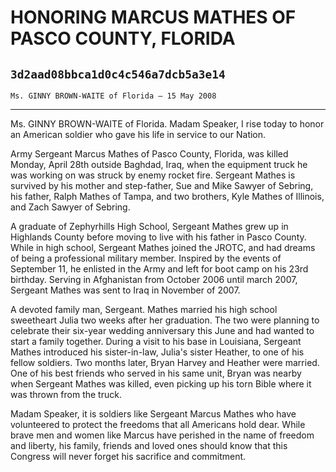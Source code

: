 # HONORING MARCUS MATHES OF PASCO COUNTY, FLORIDA
## `3d2aad08bbca1d0c4c546a7dcb5a3e14`
`Ms. GINNY BROWN-WAITE of Florida — 15 May 2008`

---


Ms. GINNY BROWN-WAITE of Florida. Madam Speaker, I rise today to 
honor an American soldier who gave his life in service to our Nation.

Army Sergeant Marcus Mathes of Pasco County, Florida, was killed 
Monday, April 28th outside Baghdad, Iraq, when the equipment truck he 
was working on was struck by enemy rocket fire. Sergeant Mathes is 
survived by his mother and step-father, Sue and Mike Sawyer of Sebring, 
his father, Ralph Mathes of Tampa, and two brothers, Kyle Mathes of 
Illinois, and Zach Sawyer of Sebring.

A graduate of Zephyrhills High School, Sergeant Mathes grew up in 
Highlands County before moving to live with his father in Pasco County. 
While in high school, Sergeant Mathes joined the JROTC, and had dreams 
of being a professional military member. Inspired by the events of 
September 11, he enlisted in the Army and left for boot camp on his 
23rd birthday. Serving in Afghanistan from October 2006 until march 
2007, Sergeant Mathes was sent to Iraq in November of 2007.

A devoted family man, Sergeant. Mathes married his high school 
sweetheart Julia two weeks after her graduation. The two were planning 
to celebrate their six-year wedding anniversary this June and had 
wanted to start a family together. During a visit to his base in 
Louisiana, Sergeant Mathes introduced his sister-in-law, Julia's sister 
Heather, to one of his fellow soldiers. Two months later, Bryan Harvey 
and Heather were married. One of his best friends who served in his 
same unit, Bryan was nearby when Sergeant Mathes was killed, even 
picking up his torn Bible where it was thrown from the truck.

Madam Speaker, it is soldiers like Sergeant Marcus Mathes who have 
volunteered to protect the freedoms that all Americans hold dear. While 
brave men and women like Marcus have perished in the name of freedom 
and liberty, his family, friends and loved ones should know that this 
Congress will never forget his sacrifice and commitment.
